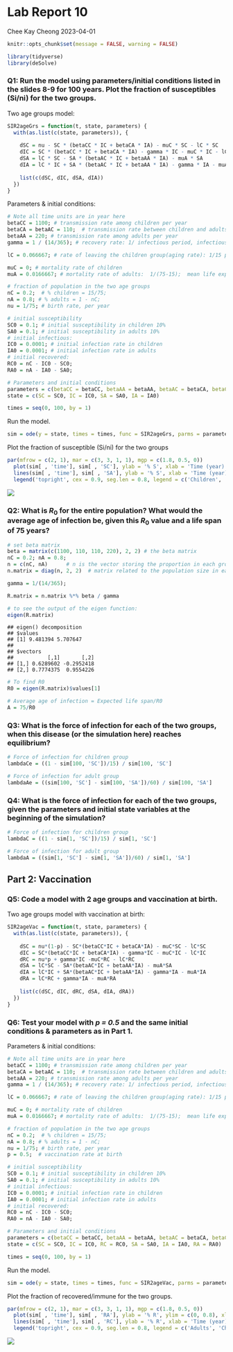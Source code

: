 Lab Report 10
================
Chee Kay Cheong
2023-04-01

``` r
knitr::opts_chunk$set(message = FALSE, warning = FALSE)

library(tidyverse)
library(deSolve)
```

### Q1: Run the model using parameters/initial conditions listed in the slides 8-9 for 100 years. Plot the fraction of susceptibles (Si/ni) for the two groups.

Two age groups model:

``` r
SIR2ageGrs = function(t, state, parameters) {
  with(as.list(c(state, parameters)), {
    
    dSC = nu - SC * (betaCC * IC + betaCA * IA) - muC * SC - lC * SC
    dIC = SC * (betaCC * IC + betaCA * IA) - gamma * IC - muC * IC - lC * IC
    dSA = lC * SC - SA * (betaAC * IC + betaAA * IA) - muA * SA
    dIA = lC * IC + SA * (betaAC * IC + betaAA * IA) - gamma * IA - muA * IA
    
    list(c(dSC, dIC, dSA, dIA))
  })
}
```

Parameters & initial conditions:

``` r
# Note all time units are in year here
betaCC = 1100; # transmission rate among children per year
betaCA = betaAC = 110;  # transmission rate between children and adults per year
betaAA = 220; # transmission rate among adults per year
gamma = 1 / (14/365); # recovery rate: 1/ infectious period, infectious period = 2 weeks  

lC = 0.066667; # rate of leaving the children group(aging rate): 1/15 per year

muC = 0; # mortality rate of children
muA = 0.0166667; # mortality rate of adults:  1/(75-15);  mean life expectancy = 75yr; subtract the 15 yrs in youth with 0 death rate

# fraction of population in the two age groups
nC = 0.2;  # % children = 15/75; 
nA = 0.8; # % adults = 1 - nC;
nu = 1/75; # birth rate, per year

# initial susceptibility 
SC0 = 0.1; # initial susceptibility in children 10%
SA0 = 0.1; # initial susceptibility in adults 10%
# initial infectious:
IC0 = 0.0001; # initial infection rate in children 
IA0 = 0.0001; # initial infection rate in adults
# initial recovered:
RC0 = nC - IC0 - SC0; 
RA0 = nA - IA0 - SA0; 

# Parameters and initial conditions
parameters = c(betaCC = betaCC, betaAA = betaAA, betaAC = betaCA, betaCA = betaCA, gamma = gamma, lC = lC, muC = muC, muA = muA, nu = nu)
state = c(SC = SC0, IC = IC0, SA = SA0, IA = IA0)

times = seq(0, 100, by = 1)
```

Run the model.

``` r
sim = ode(y = state, times = times, func = SIR2ageGrs, parms = parameters)
```

Plot the fraction of susceptible (Si/ni) for the two groups

``` r
par(mfrow = c(2, 1), mar = c(3, 3, 1, 1), mgp = c(1.8, 0.5, 0))
  plot(sim[ , 'time'], sim[ , 'SC'], ylab = '% S', xlab = 'Time (year)', type = 'l', col = 'blue', lwd = 1)
  lines(sim[ , 'time'], sim[ , 'SA'], ylab = '% S', xlab = 'Time (year)', type = 'l', col = 'red', lwd = 1)
  legend('topright', cex = 0.9, seg.len = 0.8, legend = c('Children', 'Adults'), lty = c(1, 1), , lwd = c(2, 2), col = c('blue', 'red'), bty = 'n')
```

![](Lab_Report_10_files/figure-gfm/unnamed-chunk-4-1.png)<!-- -->

### Q2: What is $R_0$ for the entire population? What would the average age of infection be, given this $R_0$ value and a life span of 75 years?

``` r
# set beta matrix
beta = matrix(c(1100, 110, 110, 220), 2, 2) # the beta matrix
nC = 0.2; nA = 0.8;
n = c(nC, nA)      # n is the vector storing the proportion in each group
n.matrix = diag(n, 2, 2)  # matrix related to the population size in each group

gamma = 1/(14/365);

R.matrix = n.matrix %*% beta / gamma

# to see the output of the eigen function:
eigen(R.matrix)
```

    ## eigen() decomposition
    ## $values
    ## [1] 9.481394 5.707647
    ## 
    ## $vectors
    ##           [,1]       [,2]
    ## [1,] 0.6289602 -0.2952418
    ## [2,] 0.7774375  0.9554226

``` r
# To find R0
R0 = eigen(R.matrix)$values[1]

# Average age of infection = Expected life span/R0
A = 75/R0
```

### Q3: What is the force of infection for each of the two groups, when this disease (or the simulation here) reaches **equilibrium**?

``` r
# Force of infection for children group
lambdaCe = ((1 - sim[100, 'SC'])/15) / sim[100, 'SC']

# Force of infection for adult group
lambdaAe = ((sim[100, 'SC'] - sim[100, 'SA'])/60) / sim[100, 'SA']
```

### Q4: What is the force of infection for each of the two groups, given the parameters and initial state variables **at the beginning of the simulation**?

``` r
# Force of infection for children group
lambdaC = ((1 - sim[1, 'SC'])/15) / sim[1, 'SC']

# Force of infection for adult group
lambdaA = ((sim[1, 'SC'] - sim[1, 'SA'])/60) / sim[1, 'SA'] 
```

## Part 2: Vaccination

### Q5: Code a model with 2 age groups and vaccination at birth.

Two age groups model with vaccination at birth:

``` r
SIR2ageVac = function(t, state, parameters) {
  with(as.list(c(state, parameters)), {
    
    dSC = nu*(1-p) - SC*(betaCC*IC + betaCA*IA) - muC*SC - lC*SC
    dIC = SC*(betaCC*IC + betaCA*IA) - gamma*IC - muC*IC - lC*IC
    dRC = nu*p + gamma*IC -muC*RC - lC*RC
    dSA = lC*SC - SA*(betaAC*IC + betaAA*IA) - muA*SA
    dIA = lC*IC + SA*(betaAC*IC + betaAA*IA) - gamma*IA - muA*IA
    dRA = lC*RC + gamma*IA - muA*RA
    
    list(c(dSC, dIC, dRC, dSA, dIA, dRA))
  })
}
```

### Q6: Test your model with *p = 0.5* and the same initial conditions & parameters as in Part 1.

Parameters & initial conditions:

``` r
# Note all time units are in year here
betaCC = 1100; # transmission rate among children per year
betaCA = betaAC = 110;  # transmission rate between children and adults per year
betaAA = 220; # transmission rate among adults per year
gamma = 1 / (14/365); # recovery rate: 1/ infectious period, infectious period = 2 weeks  

lC = 0.066667; # rate of leaving the children group(aging rate): 1/15 per year

muC = 0; # mortality rate of children
muA = 0.0166667; # mortality rate of adults:  1/(75-15);  mean life expectancy = 75yr; subtract the 15 yrs in youth with 0 death rate

# fraction of population in the two age groups
nC = 0.2;  # % children = 15/75; 
nA = 0.8; # % adults = 1 - nC;
nu = 1/75; # birth rate, per year
p = 0.5;  # vaccination rate at birth

# initial susceptibility 
SC0 = 0.1; # initial susceptibility in children 10%
SA0 = 0.1; # initial susceptibility in adults 10%
# initial infectious:
IC0 = 0.0001; # initial infection rate in children 
IA0 = 0.0001; # initial infection rate in adults
# initial recovered:
RC0 = nC - IC0 - SC0; 
RA0 = nA - IA0 - SA0; 

# Parameters and initial conditions
parameters = c(betaCC = betaCC, betaAA = betaAA, betaAC = betaCA, betaCA = betaCA, gamma = gamma, lC = lC, muC = muC, muA = muA, nu = nu, p = 0.5)
state = c(SC = SC0, IC = IC0, RC = RC0, SA = SA0, IA = IA0, RA = RA0)

times = seq(0, 100, by = 1)
```

Run the model.

``` r
sim = ode(y = state, times = times, func = SIR2ageVac, parms = parameters)
```

Plot the fraction of recovered/immune for the two groups.

``` r
par(mfrow = c(2, 1), mar = c(3, 3, 1, 1), mgp = c(1.8, 0.5, 0))
  plot(sim[ , 'time'], sim[ , 'RA'], ylab = '% R', ylim = c(0, 0.8), xlab = 'Time (year)', type = 'l', col = 'red', lwd = 1)
  lines(sim[ , 'time'], sim[ , 'RC'], ylab = '% R', xlab = 'Time (year)', type = 'l', col = 'blue', lwd = 1)
  legend('topright', cex = 0.9, seg.len = 0.8, legend = c('Adults', 'Children'), lty = c(1, 1), , lwd = c(2, 2), col = c('red', 'blue'), bty = 'n')
```

![](Lab_Report_10_files/figure-gfm/unnamed-chunk-11-1.png)<!-- -->

